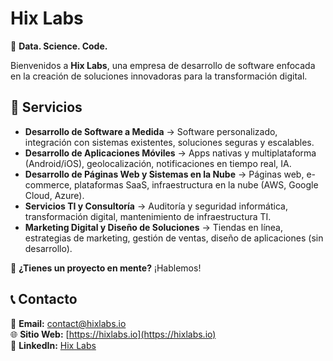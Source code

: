 # Hix Labs  
🚀 **Data. Science. Code.**  

Bienvenidos a **Hix Labs**, una empresa de desarrollo de software enfocada en la creación de soluciones innovadoras para la transformación digital.  

## 🌟 Servicios  

- **Desarrollo de Software a Medida** → Software personalizado, integración con sistemas existentes, soluciones seguras y escalables.  
- **Desarrollo de Aplicaciones Móviles** → Apps nativas y multiplataforma (Android/iOS), geolocalización, notificaciones en tiempo real, IA.  
- **Desarrollo de Páginas Web y Sistemas en la Nube** → Páginas web, e-commerce, plataformas SaaS, infraestructura en la nube (AWS, Google Cloud, Azure).  
- **Servicios TI y Consultoría** → Auditoría y seguridad informática, transformación digital, mantenimiento de infraestructura TI.  
- **Marketing Digital y Diseño de Soluciones** → Tiendas en línea, estrategias de marketing, gestión de ventas, diseño de aplicaciones (sin desarrollo).  

🎯 **¿Tienes un proyecto en mente?** ¡Hablemos! 

## 📞 Contacto  
📧 **Email:** contact@hixlabs.io  
🌐 **Sitio Web:** [https://hixlabs.io](https://hixlabs.io)  
📌 **LinkedIn:** [Hix Labs](https://www.linkedin.com/company/hixlabs)  
